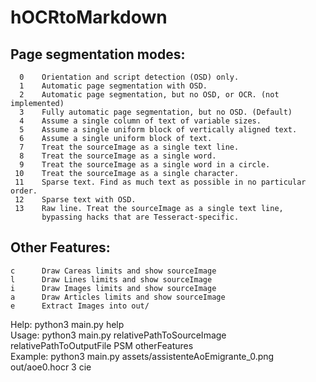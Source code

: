 # hOCRtoMarkdown

## Page segmentation modes:
      0    Orientation and script detection (OSD) only.
      1    Automatic page segmentation with OSD.
      2    Automatic page segmentation, but no OSD, or OCR. (not implemented)
      3    Fully automatic page segmentation, but no OSD. (Default)
      4    Assume a single column of text of variable sizes.
      5    Assume a single uniform block of vertically aligned text.
      6    Assume a single uniform block of text.
      7    Treat the sourceImage as a single text line.
      8    Treat the sourceImage as a single word.
      9    Treat the sourceImage as a single word in a circle.
     10    Treat the sourceImage as a single character.
     11    Sparse text. Find as much text as possible in no particular order.
     12    Sparse text with OSD.
     13    Raw line. Treat the sourceImage as a single text line,
           bypassing hacks that are Tesseract-specific.

## Other Features:
    c      Draw Careas limits and show sourceImage
    l      Draw Lines limits and show sourceImage
    i      Draw Images limits and show sourceImage
    a      Draw Articles limits and show sourceImage
    e      Extract Images into out/

Help: python3 main.py help\
Usage: python3 main.py relativePathToSourceImage relativePathToOutputFile PSM otherFeatures\
Example: python3 main.py assets/assistenteAoEmigrante_0.png out/aoe0.hocr 3 cie

